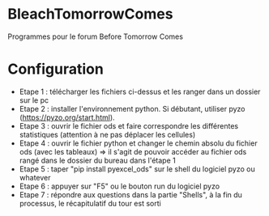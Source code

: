# BleachTomorrowComes
Programmes pour le forum Before Tomorrow Comes

# Configuration

* Etape 1 : télécharger les fichiers ci-dessus et les ranger dans un dossier sur le pc
* Etape 2 : installer l'environnement python. Si débutant, utiliser pyzo (https://pyzo.org/start.html).
* Etape 3 : ouvrir le fichier ods et faire correspondre les différentes statistiques (attention à ne pas déplacer les cellules)
* Etape 4 : ouvrir le fichier python et changer le chemin absolu du fichier ods (avec les tableaux) => il s'agit de pouvoir accéder au fichier ods rangé dans le dossier du bureau dans l'étape 1
* Etape 5 : taper "pip install pyexcel_ods" sur le shell du logiciel pyzo ou whatever
* Etape 6 : appuyer sur "F5" ou le bouton run du logiciel pyzo
* Etape 7 : répondre aux questions dans la partie "Shells", à la fin du processus, le récapitulatif du tour est sorti

